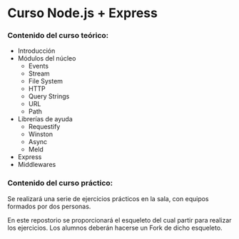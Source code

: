 # Curso Node.js + Express
### Contenido del curso teórico:

<ul>
  <li>Introducción</li>
  <li>
    Módulos del núcleo
    <ul>
      <li>Events</li>
      <li>Stream</li>
      <li>File System</li>
      <li>HTTP</li>
      <li>Query Strings</li>
      <li>URL</li>
      <li>Path</li>
    </ul>
  </li>
  <li>
    Librerías de ayuda
    <ul>
      <li>Requestify</li>
      <li>Winston</li>
      <li>Async</li>
      <li>Meld</li>
    </ul>
  </li>
  <li>Express</li>
  <li>Middlewares</li>
</ul>

### Contenido del curso práctico:
<p>Se realizará una serie de ejercicios prácticos en la sala, con equipos formados por dos personas.</p>
<p>En este repostorio se proporcionará el esqueleto del cual partir para realizar los ejercicios. Los alumnos deberán hacerse un Fork de dicho esqueleto.</p>
